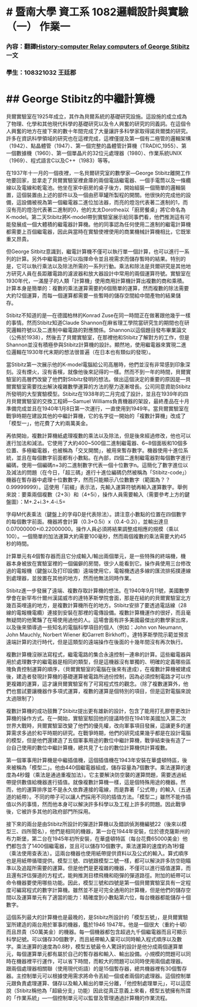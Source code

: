 # # 暨南大學 資工系 1082邏輯設計與實驗（一） 作業一

### 內容：翻譯[History-computer Relay computers of George Stibitz](https://history-computer.com/ModernComputer/Relays/Stibitz.html)一文

### 學生：108321032 王廷郡

# ## George Stibitz的中繼計算機

貝爾實驗室在1925年成立，其作為貝爾系統的基礎研究設施。這設施的成立成為了物理、化學和其他現代科學的基礎研究以及令人興奮的研究的同義詞。在這個令人興奮的地方在接下來的數十年間完成了大量讓許多科學家取得諾貝爾獎的研究。許多在資訊科學領域的研究也在這裡完成，這裡僅提及第一個有二極管的邏輯架構（1942）、點晶體管（1947）、第一個完整的晶體管計算機（TRADIC,1955）、第一個數據機（1960）、第一個單晶片的32位元處理器（1980）、作業系統UNIX（1969）、程式語言C以及C++（1983）等等。

在1937年十一月的一個夜裡，一名貝爾研究室的數學家—George Stibitz離開工作地要回家，並拿走了貝爾實驗室裡倉庫的兩個電話繼電器、一個手電筒以及一條纜線以及電線和乾電池。他坐在家中廚房的桌子後方，開始組裝一個簡單的邏輯裝置，這個裝置由上述的部件以及一個由菸草罐所製程的開關。他很快的完成他的設備，這設備被視為第一個繼電器二進位加法器，而亮的燈泡代表著二進制的1，而沒有亮的燈泡代表著二進制的0，他的太太Dorothea以「廚房餐桌」將它命名為K-model。第二天Stibitz將K-model帶到實驗室展示給同事們看，他們推測這有可能發展成一個大體積的繼電器計算機。他的同事認為任何使用二進制的繼電計算機都需要上百個繼電器，因此與當時在實驗使裡使用的商業機械計算機相比，它既笨重又昂貴。

但George Sitbitz意識到，繼電計算機不僅可以執行單一個計算，也可以進行一系列的計算。另外中繼電路也可以指揮命令並且視需求而儲存暫時的結果。特別的是，它可以執行乘法以及除法所需的一系列行動。乘法和除法是貝爾研究是其他地方研究人員在長距離電路的濾波器和放大器設計中常用的兩個運算符號。實驗室在1930年代，一滿屋子的人類「計算機」使用商用計算機計算出複數的商和乘積。計算本身是簡單的：複數的乘法運算需要約6個簡單的運算，然而複數的除法需要大約12個運算，而每一個運算都需要一些暫時的儲存空間給中間產物的結果儲存。

Stibitz不知道的是—在德國柏林的Konrad Zuse在同一時間正在做著跟他幾乎一樣的事情。然而Stibitz知道Claude Shannon在麻省理工學院當研究生的期間也在研究邏輯符號以及二進制中繼電路的對應關係。Shannon以這個題目發布畢業論文（公佈於1938），然後去了貝爾實驗室，在那裡他和Stibitz了解對方的工作，但是Shannon並沒有積極參與Stibitz計算機的設計。顯然地，使用繼電器來實現二進位邏輯在1930年代末期的想法很普遍（在日本也有類似的發現）。

當Stibitz第一次展示他的K-model電腦給公司高層時，他們並沒有非常感到印象深刻。沒有煙火，沒有香檳，就像他後來記得的一樣。然而不到一年的時間，貝爾實驗室的高層們改變了他們對Stibitz發明的想法。做出這個決定的重要的原因是—貝爾實驗室需要找出解決複雜數學運算的方法的壓力逐漸增長。公司同意資助Stibitz所發明的大型實驗模型。Stibitz在1938年的二月完成了設計，並且在1939年的四月貝爾實驗室的交換工程師—Samuel Williams負責機器的架設，最終產品在十月準備完成並且在1940年1月8日第一次運行，一直使用到1949年。當貝爾實驗室在戰爭時期在建設其他的中繼計算機，它的名字從一開始的「複數計算機」改成了「模型一」，他花費了大約兩萬美金。

再依開始，複數計算機紙處理複數的乘法以及除法，但是後來經過修改，他也可以進行加法和減法。它使用了大約400~500個二進制繼電器、6~8個面板和10個多位置、多極繼電器，也被稱為「交叉開關」，被用來暫存數字。機器使用十進位系統，並且在每個數字前面都有小數點。在內部，四個二進制繼電器對每個數字進行編碼，使用一個編碼n+3的二進制數字代表一個十位數字n。這簡化了數字進位以及減法的問題（在今日，「超三碼」進行十進位編碼仍然被稱為「Stibitz-code」）機器在暫存器中處理十位數數字，然而只能顯示八位數數字（範圍為？？0.99999999）。這使用「前綴」表示法，先輸入運算符號再輸入運算數字。舉例來說：要乘兩個複數（2+3i）和（4+5i），操作人員需要輸入（需要參考上方的鍵盤圖）：M+.2+i.3+.4-i.5=

字母M代表乘法（鍵盤上的字母D是代表除法）。請注意小數點的位置在四個數字的每個數字前面。機器將會計算（0.3+0.5i）x（0.4-0.2i），並輸出達旦0.07000000+i0.22000000。操作人員必須將結果調整成相應的規模（乘以100）。一個簡單的加法運算大約需要100毫秒，然而兩個複數的乘法需要大約45秒的時間。

計算單元有4個暫存器而且它分成輸入/輸出兩個單元，是一些特殊的終端機，機器本身被放在實驗室裡的一個偏僻的房間，很少人能看到它。操作員使用三台修改過的電報機（鍵盤以及打印設備）遠端使用它，電報機透過多線的匯流排拓撲連線到處理器，並放置在其他的地方，然而他無法同時作業。

Stibitz進一步發展了遠端、複數存取計算機的想法。在1940年9月11號，美國數學學會在新罕布什爾州漢諾威市的達特茅斯學院會面，那是在紐約的貝爾實驗室北方幾百英哩遠的地方，是複數計算機所在的地方。Stibitz安排了要透過電話線（28線的電報機電纜）連接到安裝在那裡的電傳設備。複數計算機運作的很好，而且毫無疑問的他驚豔了在場使用過他的人。這場會面有許多美國最傑出的數學家出席，以及後來領導過一些知名的電腦科學項目的個人（例如：John von Neumann, John Mauchly, Norbert Wiener 和Garrett Birkhoff）。達特茅斯學院示範並預言遠端計算的流行時代，但是這類型的遠端操作在後面的十幾年間沒有再次執行。

複數計算機沒辦法寫程式，繼電電路的集合永遠控制一連串的計算。這些繼電器與用於處理數字的繼電器是相同的類型，但是這機器沒有單獨的、明確的定義哪些區塊負責控制運算的順序，（貝爾實驗室的電腦在後來有達成），在複數計算機被建成後，建造者發現計算機的基礎運算被電路所過份控制，因為必須控制電路才可以作更複雜的運算，這才讓貝爾實驗室有了可寫程式性的觀念。（除了複數運算外，他們也嘗試要讓機器作多項式運算，複數的運算是個特別的項目，但是這對電腦來說太過限制了）

複數計算機的成功鼓舞了Stibitz提出更有雄新的設計，包含了能用打孔膠卷更改計算機的操作方式。在一開始，實驗室駁回他的提議時但在1941年美國加入第二次世界大戰時，貝爾實驗室改變了他們的優先權，改向軍事項目發展，這讓更多的運算需求多過於和平時期的研究。在戰爭時期，他們的研究成果幾乎都是在設計電腦的模型，但是他們還建造了五個軍事用途的數位中繼計算機，戰爭結束後有造了一台自己使用的數位中繼計算機，總共見了七台的數位計算機供計算複數。

第一個軍事用計算機是中繼插值機，這個插值機在1943年安裝在華盛頓特區，後來被稱為「模型二」。他由440個繼電器組成，儲存容量為7個數字。乘法運算的速度為4秒鐘（乘法是通過重複加法）。它主要解決防空襲的運算問題，需要透過紙帶提供數值給機器進行插值。就像複數計算機一樣，這是個特殊用途的機器。然而，他的運算排序並不是永久依靠連接的電線，而是靠著「公式帶」的輸入（五通道的紙帶）。不同的帶子可以讓人們採用不同的插值方法。「模型二」雖然不能作插值以外的事情，然而他本身可以解決許多科學以及工程上許多的問題。因此戰爭後，它被許多其他的政府部門所採用。

接下來的兩台是由Stibitz所設計的彈道計算機以及錯誤偵測機編號22（後來以模型三、四所聞名），他們是相同的機器，第一台在1944年安裝，位於德克薩斯州的布力斯堡，第二台在1945年初所安裝，在華盛頓特區（每台花費65000美金）他們都包含了1400個繼電器，並且可以儲存10個數字。乘法運算的速度約為1秒鐘（乘法使用查表法）。這兩台機器也使用紙帶提供資料以及公式的輸入。算式順序也是用紙帶循環提供。模型三號、四號跟模型二號一樣，都可以解決許多防空砲瞄準以及追蹤所需要的運算。但是他們是更複雜的機器，不僅可以進行插值運算，而且還有評估彈道的方程式，能夠推測目標飛機和砲彈的彈道路徑。附加的紙帶可以命令機器要使用哪些功能。因此，模型三號和四號是第一個貝爾實驗室具有一定程度可編寫程式的數字計算機。雖然並不是可完全通用的計算機，但是他們的儲存空間以及運算單元有了適當的能力：精確度到小數點第六位，每台機器都能儲存十個數字。

這個系列最大的計算機也是最晚的，是Stibitz所設計的「模型五號」，是貝爾實驗室所建造的兩台用於軍事的機器，鑑於1946 1947年。他是一個很大（重約十頓）而且昂貴（50萬美金）的機器。每一個機器都包含超過九千個繼電器而且可顯示科學記號。可以儲存30個數字，而且紙帶輸入棄可以同時輸入程式順序以及數字。乘法運算的速度為0.8秒，模型五號最令人驚訝的設計是他分成兩個運算單元，每個運算單元都有屬於自己的暫存器和輸入、輸出設備。小規模的問題可以同時在機器裡平行運作，可以省下時間，而較大的問題可以同時使用兩個處理器。
跟兩個處理器相關聯（使用現代術語）的是15個暫存器，總共機器裡有30個暫存器。主控制單元可以根據使用需求將命令丟給一個或者兩個的處理器。這個控制單元跟負責處理運算、儲存以及輸入輸出的單元分離，「他控制處理單元」，可以這麼說（Stibitz稱他為「超級分支」功能）因此從真正意義上來看，模型五號擁有所謂的「作業系統」—一個控制單元可以監督及管理通過計算機的作業流程。




